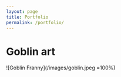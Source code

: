 ```yaml
---
layout: page
title: Portfolio
permalink: /portfolio/
---
```


# Goblin art

![Goblin Franny](/images/goblin.jpeg =100%)
